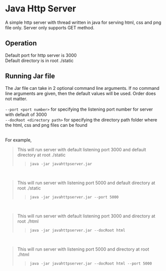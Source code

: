 # Java Http Server
A simple http server with thread written in java for serving html, css and png file only. Server only supports GET method.

## Operation
Default port for http server is 3000<br>
Default directory is in root ./static<br>

## Running Jar file
The Jar file can take in 2 optional command line arguments. If no command line arguments are given, then the default values will be used. Order does not matter.<br><br>
`--port <port number>` for specifying the listening port number for server with default of 3000<br>
`--docRoot <directory path>` for specifying the directory path folder where the html, css and png files can be found <br><br>

For example,
> This will run server with default listening port 3000 and default directory at root ./static
>
>> ``` java -jar javahttpserver.jar ```
<br>

> This will run server with listening port 5000 and default directory at root ./static
>
>> ``` java -jar javahttpserver.jar --port 5000 ```
<br>

> This will run server with default listening port 3000 and directory at root ./html
>
>> ``` java -jar javahttpserver.jar --docRoot html ```
<br>

> This will run server with listening port 5000 and directory at root ./html
>
>> ``` java -jar javahttpserver.jar --docRoot html --port 5000 ```